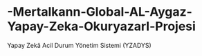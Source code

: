 # -Mertalkann-Global-AL-Aygaz-Yapay-Zeka-Okuryazarl-Projesi
Yapay Zekâ Acil Durum Yönetim Sistemi (YZADYS)
